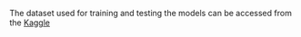 The dataset used for training and testing the models can be accessed from the [Kaggle](https://www.kaggle.com/datasets/uom190346a/sleep-health-and-lifestyle-dataset)
